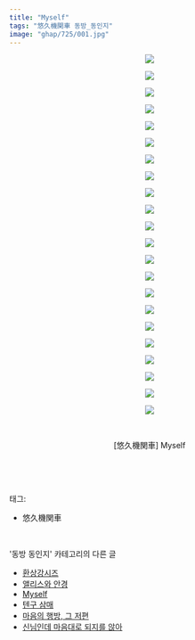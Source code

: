 ```yaml
---
title: "Myself"
tags: "悠久機関車 동방_동인지"
image: "ghap/725/001.jpg"
---
```

<div class="article">
<p style="text-align: center; clear: none; float: none;"><img src="{{ site.nasurl }}/ghap/725/001.jpg"/></p>
<p style="text-align: center; clear: none; float: none;"><img src="{{ site.nasurl }}/ghap/725/002.jpg"/></p>
<p style="text-align: center; clear: none; float: none;"><img src="{{ site.nasurl }}/ghap/725/003.jpg"/></p>
<p style="text-align: center; clear: none; float: none;"><img src="{{ site.nasurl }}/ghap/725/004.jpg"/></p>
<p style="text-align: center; clear: none; float: none;"><img src="{{ site.nasurl }}/ghap/725/005.jpg"/></p>
<p style="text-align: center; clear: none; float: none;"><img src="{{ site.nasurl }}/ghap/725/006.jpg"/></p>
<p style="text-align: center; clear: none; float: none;"><img src="{{ site.nasurl }}/ghap/725/007.jpg"/></p>
<p style="text-align: center; clear: none; float: none;"><img src="{{ site.nasurl }}/ghap/725/008.jpg"/></p>
<p style="text-align: center; clear: none; float: none;"><img src="{{ site.nasurl }}/ghap/725/009.jpg"/></p>
<p style="text-align: center; clear: none; float: none;"><img src="{{ site.nasurl }}/ghap/725/010.jpg"/></p>
<p style="text-align: center; clear: none; float: none;"><img src="{{ site.nasurl }}/ghap/725/011.jpg"/></p>
<p style="text-align: center; clear: none; float: none;"><img src="{{ site.nasurl }}/ghap/725/012.jpg"/></p>
<p style="text-align: center; clear: none; float: none;"><img src="{{ site.nasurl }}/ghap/725/013.jpg"/></p>
<p style="text-align: center; clear: none; float: none;"><img src="{{ site.nasurl }}/ghap/725/014.jpg"/></p>
<p style="text-align: center; clear: none; float: none;"><img src="{{ site.nasurl }}/ghap/725/015.jpg"/></p>
<p style="text-align: center; clear: none; float: none;"><img src="{{ site.nasurl }}/ghap/725/016.jpg"/></p>
<p style="text-align: center; clear: none; float: none;"><img src="{{ site.nasurl }}/ghap/725/017.jpg"/></p>
<p style="text-align: center; clear: none; float: none;"><img src="{{ site.nasurl }}/ghap/725/018.jpg"/></p>
<p style="text-align: center; clear: none; float: none;"><img src="{{ site.nasurl }}/ghap/725/019.jpg"/></p>
<p style="text-align: center; clear: none; float: none;"><img src="{{ site.nasurl }}/ghap/725/020.jpg"/></p>
<p style="text-align: center; clear: none; float: none;"><img src="{{ site.nasurl }}/ghap/725/021.jpg"/></p>
<p style="text-align: center; clear: none; float: none;"><img src="{{ site.nasurl }}/ghap/725/022.jpg"/></p>
<p style="text-align: center; clear: none; float: none;"><br/></p>
<p style="text-align: center; clear: none; float: none;">[悠久機関車] Myself</p>
<p><br/></p>
</div><br/>
<div class="tagTrail">
<p>태그: </p>
<ul>
<li>悠久機関車</li>
</ul>
</div><br/>
<div class="another">
<p>'동방 동인지' 카테고리의 다른 글</p>
<ul>
<li><a href="/2016-07-07-ghap_727">환상강시즈</a></li>
<li><a href="/2016-07-07-ghap_726">앨리스와 안경</a></li>
<li><a href="/2016-07-07-ghap_725">Myself</a></li>
<li><a href="/2016-07-07-ghap_724">텐구 삼매</a></li>
<li><a href="/2016-07-07-ghap_723">마음의 행방, 그 저편</a></li>
<li><a href="/2016-07-07-ghap_722">신님인데 마음대로 되지를 않아</a></li>
</ul>
</div><br/>
<div class="cb_module cb_fluid">
<div class="cb_wrt cb_profile">
</div><!-- commentList close -->
</div><br/>
